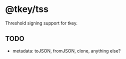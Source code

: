 # @tkey/tss

Threshold signing support for tkey.

## TODO

- metadata: toJSON, fromJSON, clone, anything else?
